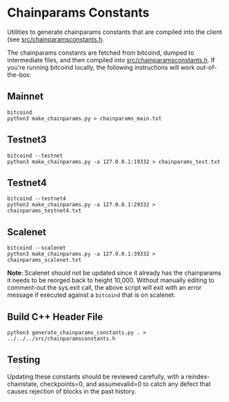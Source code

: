 # Chainparams Constants

Utilities to generate chainparams constants that are compiled into the client
(see [src/chainparamsconstants.h](/src/chainparamsconstants.h).

The chainparams constants are fetched from bitcoind, dumped to intermediate
files, and then compiled into [src/chainparamsconstants.h](/src/chainparamsconstants.h).
If you're running bitcoind locally, the following instructions will work
out-of-the-box:

## Mainnet

```
bitcoind
python3 make_chainparams.py > chainparams_main.txt
```

## Testnet3

```
bitcoind --testnet
python3 make_chainparams.py -a 127.0.0.1:19332 > chainparams_test.txt
```

## Testnet4

```
bitcoind --testnet4
python3 make_chainparams.py -a 127.0.0.1:29332 > chainparams_testnet4.txt
```

## Scalenet

```
bitcoind --scalenet
python3 make_chainparams.py -a 127.0.0.1:39332 > chainparams_scalenet.txt
```

**Note**: Scalenet should not be updated since it already has the chainparams it
needs to be reorged back to height 10,000.  Without manually editing to comment-out
the sys.exit call, the above script will exit with an error message if executed
against a `bitcoind` that is on scalenet.

## Build C++ Header File

```
python3 generate_chainparams_constants.py . > ../../../src/chainparamsconstants.h
```

## Testing

Updating these constants should be reviewed carefully, with a
reindex-chainstate, checkpoints=0, and assumevalid=0 to catch any defect that
causes rejection of blocks in the past history.
